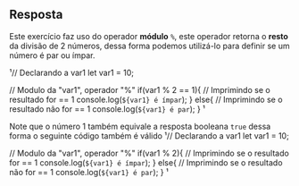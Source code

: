 ## Resposta

Este exercício faz uso do operador **módulo** ```%```, este operador retorna o **resto** da divisão de 2 números, dessa forma podemos utilizá-lo para definir se um número é par ou ímpar.

¹// Declarando a var1
let var1 = 10;
 
 
// Modulo da "var1", operador "%"
if(var1 % 2 == 1){
    // Imprimindo se o resultado for == 1
    console.log(`${var1} é ímpar`);
}
else{
    // Imprimindo se o resultado não for == 1
    console.log(`${var1} é par`);
}
¹

Note que o número 1 também equivale a resposta booleana ```true``` dessa forma o seguinte código também é válido
¹// Declarando a var1
let var1 = 10;
 
 
// Modulo da "var1", operador "%"
if(var1 % 2){
    // Imprimindo se o resultado for == 1
    console.log(`${var1} é ímpar`);
}
else{
    // Imprimindo se o resultado não for == 1
    console.log(`${var1} é par`);
}
¹
